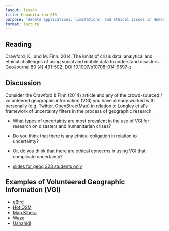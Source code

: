 ```yaml
---
layout: lesson
title: Humanitarian GIS
purpose: "debate applications, limitations, and ethical issues in Humanitarian GIS"
format: lecture
---
```


## Reading

Crawford, K., and M. Finn. 2014. The limits of crisis data: analytical and ethical challenges of using social and mobile data to understand disasters. GeoJournal 80 (4):491–502. DOI:[10.1007/s10708-014-9597-z](https://10.1007/s10708-014-9597-z)

## Discussion

Consider the Crawford & Finn (2014) article and any of the crowd-sourced / volunteered geographic information (VGI) you have already worked with personally (e.g. Twitter, OpenStreetMap) in relation to Longley et al's framework of uncertainty filters in the process of geographic research.

- What types of uncertainty are most prevalent in the use of VGI for research on disasters and humanitarian crises?
- Do you think that there is any ethical obligation in relation to uncertainty?
- Or, do you think that there are ethical concerns in using VGI that complicate uncertainty?

- [slides for geog 323 students only](https://github.com/GIS4DEV/literature/blob/master/twitter.pdf)

## Examples of Volunteered Geographic Information (VGI)

- [eBird](https://ebird.org/hotspots)
- [Hot OSM](https://www.hotosm.org/)
- [Map Kibera](https://mapkibera.org/)
- [Waze](https://www.waze.com/)
- [Ushahidi](https://www.ushahidi.com/)
